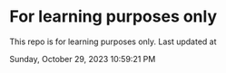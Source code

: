 # For learning purposes only
This repo is for learning purposes only.
Last updated at

Sunday, October 29, 2023 10:59:21 PM

